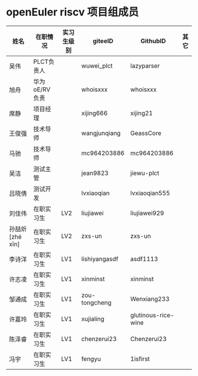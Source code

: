 # openEuler riscv 项目组成员

| 姓名                   | 在职情况   | 实习生级别 | giteeID       | GithubID            | 其它 |
| ---------------------- | ---------- | ---------- | ------------- | ------------------- | ---- |
| 吴伟                   | PLCT负责人 |            | wuwei_plct    | lazyparser |      |
| 旭舟                 | 华为 oE/RV 负责       |  | whoisxxx      |      whoisxxx      |      |
| 席静                   | 项目经理   |            | xijing666     | xijing21            |      |
| 王俊强                 | 技术导师   |            | wangjunqiang | GeassCore |      |
| 马驰                   | 技术导师   |            | mc964203886   | mc964203886         |      |
| 吴洁                   | 测试主管   |            | jean9823      | jiewu-plct          |      |
| 吕晓倩                 | 测试开发       |  | lvxiaoqian      |      lvxiaoqian555      |      |
| 刘佳伟                 | 在职实习生 | LV2        | liujiawei     | liujiawei929        |      |
| 孙喆炘  [zhé xīn]      | 在职实习生 | LV2        | zxs-un      | zxs-un              |      |
| 李诗洋                 | 在职实习生 | LV1 | lishiyangasdf | asdf1113            |      |
| 许志凌                 | 在职实习生 | LV1 | xinminst  | xinminst            |      |
| 邹通成                 | 在职实习生 | LV1 | zou-tongcheng | Wenxiang233         |      |
| 许嘉玲                 | 在职实习生 | LV1 | xujialing | glutinous-rice-wine |      |
| 陈泽睿                  | 在职实习生 |LV1 | chenzerui23    | Chenzerui23   |   |
| 冯宇                   | 在职实习生 | LV1 | fengyu | 1isfirst   |
